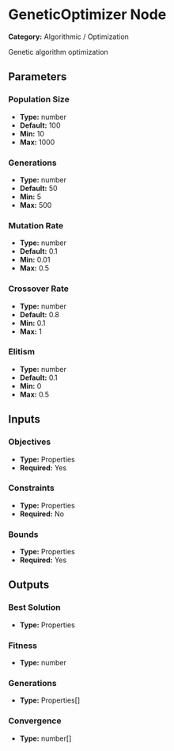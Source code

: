 
# GeneticOptimizer Node

**Category:** Algorithmic / Optimization

Genetic algorithm optimization

## Parameters


### Population Size
- **Type:** number
- **Default:** 100
- **Min:** 10
- **Max:** 1000



### Generations
- **Type:** number
- **Default:** 50
- **Min:** 5
- **Max:** 500



### Mutation Rate
- **Type:** number
- **Default:** 0.1
- **Min:** 0.01
- **Max:** 0.5



### Crossover Rate
- **Type:** number
- **Default:** 0.8
- **Min:** 0.1
- **Max:** 1



### Elitism
- **Type:** number
- **Default:** 0.1
- **Min:** 0
- **Max:** 0.5



## Inputs


### Objectives
- **Type:** Properties
- **Required:** Yes



### Constraints
- **Type:** Properties
- **Required:** No



### Bounds
- **Type:** Properties
- **Required:** Yes



## Outputs


### Best Solution
- **Type:** Properties



### Fitness
- **Type:** number



### Generations
- **Type:** Properties[]



### Convergence
- **Type:** number[]




